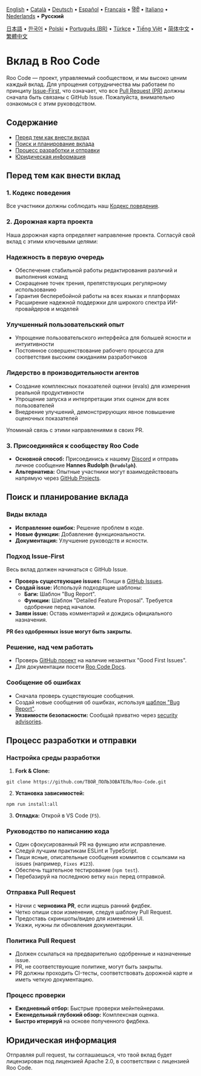 [English](../../CONTRIBUTING.md) • [Català](../ca/CONTRIBUTING.md) • [Deutsch](../de/CONTRIBUTING.md) • [Español](../es/CONTRIBUTING.md) • [Français](../fr/CONTRIBUTING.md) • [हिंदी](../hi/CONTRIBUTING.md) • [Italiano](../it/CONTRIBUTING.md) • [Nederlands](../nl/CONTRIBUTING.md) • <b>Русский</b>

[日本語](../ja/CONTRIBUTING.md) • [한국어](../ko/CONTRIBUTING.md) • [Polski](../pl/CONTRIBUTING.md) • [Português (BR)](../pt-BR/CONTRIBUTING.md) • [Türkçe](../tr/CONTRIBUTING.md) • [Tiếng Việt](../vi/CONTRIBUTING.md) • [简体中文](../zh-CN/CONTRIBUTING.md) • [繁體中文](../zh-TW/CONTRIBUTING.md)

# Вклад в Roo Code

Roo Code — проект, управляемый сообществом, и мы высоко ценим каждый вклад. Для упрощения сотрудничества мы работаем по принципу [Issue-First](#подход-issue-first), что означает, что все [Pull Request (PR)](#отправка-pull-request) должны сначала быть связаны с GitHub Issue. Пожалуйста, внимательно ознакомься с этим руководством.

## Содержание

- [Перед тем как внести вклад](#перед-тем-как-внести-вклад)
- [Поиск и планирование вклада](#поиск-и-планирование-вклада)
- [Процесс разработки и отправки](#процесс-разработки-и-отправки)
- [Юридическая информация](#юридическая-информация)

## Перед тем как внести вклад

### 1. Кодекс поведения

Все участники должны соблюдать наш [Кодекс поведения](./CODE_OF_CONDUCT.md).

### 2. Дорожная карта проекта

Наша дорожная карта определяет направление проекта. Согласуй свой вклад с этими ключевыми целями:

### Надежность в первую очередь

- Обеспечение стабильной работы редактирования различий и выполнения команд
- Сокращение точек трения, препятствующих регулярному использованию
- Гарантия бесперебойной работы на всех языках и платформах
- Расширение надежной поддержки для широкого спектра ИИ-провайдеров и моделей

### Улучшенный пользовательский опыт

- Упрощение пользовательского интерфейса для большей ясности и интуитивности
- Постоянное совершенствование рабочего процесса для соответствия высоким ожиданиям разработчиков

### Лидерство в производительности агентов

- Создание комплексных показателей оценки (evals) для измерения реальной продуктивности
- Упрощение запуска и интерпретации этих оценок для всех пользователей
- Внедрение улучшений, демонстрирующих явное повышение оценочных показателей

Упоминай связь с этими направлениями в своих PR.

### 3. Присоединяйся к сообществу Roo Code

- **Основной способ:** Присоединись к нашему [Discord](https://discord.gg/roocode) и отправь личное сообщение **Hannes Rudolph (`hrudolph`)**.
- **Альтернатива:** Опытные участники могут взаимодействовать напрямую через [GitHub Projects](https://github.com/orgs/RooVetGit/projects/1).

## Поиск и планирование вклада

### Виды вклада

- **Исправление ошибок:** Решение проблем в коде.
- **Новые функции:** Добавление функциональности.
- **Документация:** Улучшение руководств и ясности.

### Подход Issue-First

Весь вклад должен начинаться с GitHub Issue.

- **Проверь существующие issues:** Поищи в [GitHub Issues](https://github.com/RooVetGit/Roo-Code/issues).
- **Создай issue:** Используй подходящие шаблоны:
    - **Баги:** Шаблон "Bug Report".
    - **Функции:** Шаблон "Detailed Feature Proposal". Требуется одобрение перед началом.
- **Заяви issue:** Оставь комментарий и дождись официального назначения.

**PR без одобренных issue могут быть закрыты.**

### Решение, над чем работать

- Проверь [GitHub проект](https://github.com/orgs/RooVetGit/projects/1) на наличие незанятых "Good First Issues".
- Для документации посети [Roo Code Docs](https://github.com/RooVetGit/Roo-Code-Docs).

### Сообщение об ошибках

- Сначала проверь существующие сообщения.
- Создай новые сообщения об ошибках, используя [шаблон "Bug Report"](https://github.com/RooVetGit/Roo-Code/issues/new/choose).
- **Уязвимости безопасности:** Сообщай приватно через [security advisories](https://github.com/RooVetGit/Roo-Code/security/advisories/new).

## Процесс разработки и отправки

### Настройка среды разработки

1. **Fork & Clone:**

```
git clone https://github.com/ТВОЙ_ПОЛЬЗОВАТЕЛЬ/Roo-Code.git
```

2. **Установка зависимостей:**

```
npm run install:all
```

3. **Отладка:** Открой в VS Code (`F5`).

### Руководство по написанию кода

- Один сфокусированный PR на функцию или исправление.
- Следуй лучшим практикам ESLint и TypeScript.
- Пиши ясные, описательные сообщения коммитов с ссылками на issues (например, `Fixes #123`).
- Обеспечь тщательное тестирование (`npm test`).
- Перебазируй на последнюю ветку `main` перед отправкой.

### Отправка Pull Request

- Начни с **черновика PR**, если ищешь ранний фидбек.
- Четко опиши свои изменения, следуя шаблону Pull Request.
- Предоставь скриншоты/видео для изменений UI.
- Укажи, нужны ли обновления документации.

### Политика Pull Request

- Должен ссылаться на предварительно одобренные и назначенные issue.
- PR, не соответствующие политике, могут быть закрыты.
- PR должны проходить CI-тесты, соответствовать дорожной карте и иметь четкую документацию.

### Процесс проверки

- **Ежедневный отбор:** Быстрые проверки мейнтейнерами.
- **Еженедельный глубокий обзор:** Комплексная оценка.
- **Быстро итерируй** на основе полученного фидбека.

## Юридическая информация

Отправляя pull request, ты соглашаешься, что твой вклад будет лицензирован под лицензией Apache 2.0, в соответствии с лицензией Roo Code.
